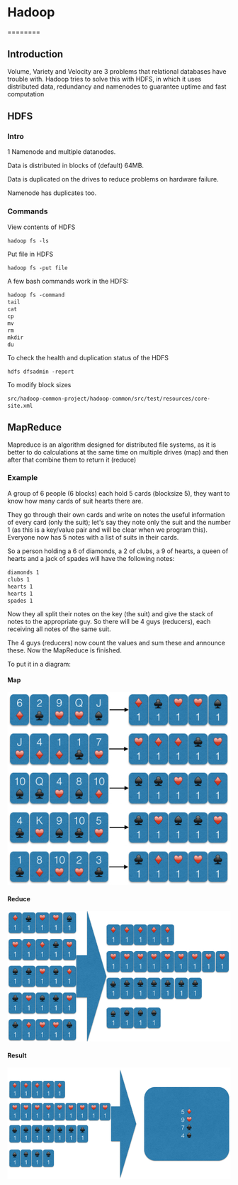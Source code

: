 # Hadoop
========

## Introduction

Volume, Variety and Velocity are 3 problems that relational databases have trouble with. Hadoop tries to solve this with HDFS, in which it uses distributed data, redundancy and namenodes to guarantee uptime and fast computation

## HDFS

### Intro

1 Namenode and multiple datanodes.

Data is distributed in blocks of (default) 64MB.

Data is duplicated on the drives to reduce problems on hardware failure.

Namenode has duplicates too.

### Commands

View contents of HDFS

    hadoop fs -ls

Put file in HDFS

    hadoop fs -put file

A few bash commands work in the HDFS:

    hadoop fs -command
    tail
    cat
    cp
    mv
    rm
    mkdir
    du

To check the health and duplication status of the HDFS

    hdfs dfsadmin -report

To modify block sizes

    src/hadoop-common-project/hadoop-common/src/test/resources/core-site.xml

## MapReduce

Mapreduce is an algorithm designed for distributed file systems, as it is better to do calculations at the same time on multiple drives (map) and then after that combine them to return it (reduce)

### Example

A group of 6 people (6 blocks) each hold 5 cards (blocksize 5), they want to know how many cards of suit hearts there are.

They go through their own cards and write on notes the useful information of every card (only the suit); let's say they note only the suit and the number 1 (as this is a key/value pair and will be clear when we program this). Everyone now has 5 notes with a list of suits in their cards.

So a person holding a 6 of diamonds, a 2 of clubs, a 9 of hearts, a queen of hearts and a jack of spades will have the following notes:

    diamonds 1
    clubs 1
    hearts 1
    hearts 1
    spades 1

Now they all split their notes on the key (the suit) and give the stack of notes to the appropriate guy. So there will be 4 guys (reducers), each receiving all notes of the same suit.

The 4 guys (reducers) now count the values and sum these and announce these. Now the MapReduce is finished.

To put it in a diagram: 
#### Map
![Map](images/map.png)
#### Reduce
![Reduce](images/reduce.png)
#### Result
![Result](images/result.png)
